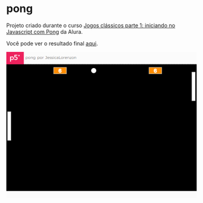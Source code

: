 # pong

Projeto criado durante o curso [Jogos clássicos parte 1: iniciando no Javascript com Pong](https://cursos.alura.com.br/course/pong-javascript) da Alura.

Você pode ver o resultado final [aqui](https://editor.p5js.org/JessicaLorenzon/full/b9aBu2iUT).

![pong](pong.png)
